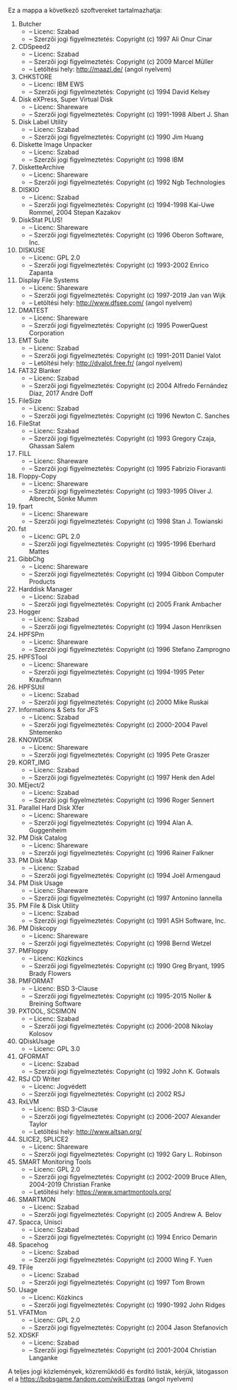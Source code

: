 ﻿Ez a mappa a következő szoftvereket tartalmazhatja:

1. Butcher
   - – Licenc: Szabad
   - – Szerzői jogi figyelmeztetés: Copyright (c) 1997 Ali Onur Cinar
2. CDSpeed2
   - – Licenc: Szabad
   - – Szerzői jogi figyelmeztetés: Copyright (c) 2009 Marcel Müller
   - – Letöltési hely: http://maazl.de/ (angol nyelvem)
3. CHKSTORE
   - – Licenc: IBM EWS
   - – Szerzői jogi figyelmeztetés: Copyright (c) 1994 David Kelsey
4. Disk eXPress, Super Virtual Disk
   - – Licenc: Shareware
   - – Szerzői jogi figyelmeztetés: Copyright (c) 1991-1998 Albert J. Shan
5. Disk Label Utility
   - – Licenc: Szabad
   - – Szerzői jogi figyelmeztetés: Copyright (c) 1990 Jim Huang
6. Diskette Image Unpacker
   - – Licenc: Szabad
   - – Szerzői jogi figyelmeztetés: Copyright (c) 1998 IBM
7. DisketteArchive
   - – Licenc: Shareware
   - – Szerzői jogi figyelmeztetés: Copyright (c) 1992 Ngb Technologies
8. DISKIO
   - – Licenc: Szabad
   - – Szerzői jogi figyelmeztetés: Copyright (c) 1994-1998 Kai-Uwe Rommel, 2004 Stepan Kazakov
9. DiskStat PLUS!
   - – Licenc: Shareware
   - – Szerzői jogi figyelmeztetés: Copyright (c) 1996 Oberon Software, Inc.
10. DISKUSE
    - – Licenc: GPL 2.0
    - – Szerzői jogi figyelmeztetés: Copyright (c) 1993-2002 Enrico Zapanta
11. Display File Systems
    - – Licenc: Shareware
    - – Szerzői jogi figyelmeztetés: Copyright (c) 1997-2019 Jan van Wijk
    - – Letöltési hely: http://www.dfsee.com/ (angol nyelvem)
12. DMATEST
    - – Licenc: Shareware
    - – Szerzői jogi figyelmeztetés: Copyright (c) 1995 PowerQuest Corporation
13. EMT Suite
    - – Licenc: Szabad
    - – Szerzői jogi figyelmeztetés: Copyright (c) 1991-2011 Daniel Valot
    - – Letöltési hely: http://dvalot.free.fr/ (angol nyelvem)
14. FAT32 Blanker
    - – Licenc: Szabad
    - – Szerzői jogi figyelmeztetés: Copyright (c) 2004 Alfredo Fernández Díaz, 2017 André Doff
15. FileSize
    - – Licenc: Szabad
    - – Szerzői jogi figyelmeztetés: Copyright (c) 1996 Newton C. Sanches
16. FileStat
    - – Licenc: Szabad
    - – Szerzői jogi figyelmeztetés: Copyright (c) 1993 Gregory Czaja, Ghassan Salem
17. FILL
    - – Licenc: Shareware
    - – Szerzői jogi figyelmeztetés: Copyright (c) 1995 Fabrizio Fioravanti
18. Floppy-Copy
    - – Licenc: Shareware
    - – Szerzői jogi figyelmeztetés: Copyright (c) 1993-1995 Oliver J. Albrecht, Sönke Mumm
19. fpart
    - – Licenc: Shareware
    - – Szerzői jogi figyelmeztetés: Copyright (c) 1998 Stan J. Towianski
20. fst
    - – Licenc: GPL 2.0
    - – Szerzői jogi figyelmeztetés: Copyright (c) 1995-1996 Eberhard Mattes
21. GibbChg
    - – Licenc: Shareware
    - – Szerzői jogi figyelmeztetés: Copyright (c) 1994 Gibbon Computer Products
22. Harddisk Manager
    - – Licenc: Szabad
    - – Szerzői jogi figyelmeztetés: Copyright (c) 2005 Frank Ambacher
23. Hogger
    - – Licenc: Szabad
    - – Szerzői jogi figyelmeztetés: Copyright (c) 1994 Jason Henriksen
24. HPFSPm
    - – Licenc: Shareware
    - – Szerzői jogi figyelmeztetés: Copyright (c) 1996 Stefano Zamprogno
25. HPFSTool
    - – Licenc: Shareware
    - – Szerzői jogi figyelmeztetés: Copyright (c) 1994-1995 Peter Kraufmann
26. HPFSUtil
    - – Licenc: Szabad
    - – Szerzői jogi figyelmeztetés: Copyright (c) 2000 Mike Ruskai
27. Informations & Sets for JFS
    - – Licenc: Szabad
    - – Szerzői jogi figyelmeztetés: Copyright (c) 2000-2004 Pavel Shtemenko
28. KNOWDISK
    - – Licenc: Shareware
    - – Szerzői jogi figyelmeztetés: Copyright (c) 1995 Pete Graszer
29. KORT_IMG
    - – Licenc: Szabad
    - – Szerzői jogi figyelmeztetés: Copyright (c) 1997 Henk den Adel
30. MEject/2
    - – Licenc: Szabad
    - – Szerzői jogi figyelmeztetés: Copyright (c) 1996 Roger Sennert
31. Parallel Hard Disk Xfer
    - – Licenc: Shareware
    - – Szerzői jogi figyelmeztetés: Copyright (c) 1994 Alan A. Guggenheim
32. PM Disk Catalog
    - – Licenc: Shareware
    - – Szerzői jogi figyelmeztetés: Copyright (c) 1996 Rainer Falkner
33. PM Disk Map
    - – Licenc: Szabad
    - – Szerzői jogi figyelmeztetés: Copyright (c) 1994 Joël Armengaud
34. PM Disk Usage
    - – Licenc: Shareware
    - – Szerzői jogi figyelmeztetés: Copyright (c) 1997 Antonino Iannella
35. PM File & Disk Utility
    - – Licenc: Szabad
    - – Szerzői jogi figyelmeztetés: Copyright (c) 1991 ASH Software, Inc.
36. PM Diskcopy
    - – Licenc: Shareware
    - – Szerzői jogi figyelmeztetés: Copyright (c) 1998 Bernd Wetzel
37. PMFloppy
    - – Licenc: Közkincs
    - – Szerzői jogi figyelmeztetés: Copyright (c) 1990 Greg Bryant, 1995 Brady Flowers
38. PMFORMAT
    - – Licenc: BSD 3-Clause
    - – Szerzői jogi figyelmeztetés: Copyright (c) 1995-2015 Noller & Breining Software
39. PXTOOL, SCSIMON
    - – Licenc: Szabad
    - – Szerzői jogi figyelmeztetés: Copyright (c) 2006-2008 Nikolay Kolosov
40. QDiskUsage
    - – Licenc: GPL 3.0
41. QFORMAT
    - – Licenc: Szabad
    - – Szerzői jogi figyelmeztetés: Copyright (c) 1992 John K. Gotwals
42. RSJ CD Writer
    - – Licenc: Jogvédett
    - – Szerzői jogi figyelmeztetés: Copyright (c) 2002 RSJ
43. RxLVM
    - – Licenc: BSD 3-Clause
    - – Szerzői jogi figyelmeztetés: Copyright (c) 2006-2007 Alexander Taylor
    - – Letöltési hely: http://www.altsan.org/
44. SLICE2, SPLICE2
    - – Licenc: Shareware
    - – Szerzői jogi figyelmeztetés: Copyright (c) 1992 Gary L. Robinson
45. SMART Monitoring Tools
    - – Licenc: GPL 2.0
    - – Szerzői jogi figyelmeztetés: Copyright (c) 2002-2009 Bruce Allen, 2004-2019 Christian Franke
    - – Letöltési hely: https://www.smartmontools.org/
46. SMARTMON
    - – Licenc: Szabad
    - – Szerzői jogi figyelmeztetés: Copyright (c) 2005 Andrew A. Belov
47. Spacca, Unisci
    - – Licenc: Szabad
    - – Szerzői jogi figyelmeztetés: Copyright (c) 1994 Enrico Demarin
48. Spacehog
    - – Licenc: Szabad
    - – Szerzői jogi figyelmeztetés: Copyright (c) 2000 Wing F. Yuen
49. TFile
    - – Licenc: Szabad
    - – Szerzői jogi figyelmeztetés: Copyright (c) 1997 Tom Brown
50. Usage
    - – Licenc: Közkincs
    - – Szerzői jogi figyelmeztetés: Copyright (c) 1990-1992 John Ridges
51. VFATMon
    - – Licenc: GPL 2.0
    - – Szerzői jogi figyelmeztetés: Copyright (c) 2004 Jason Stefanovich
52. XDSKF
    - – Licenc: Szabad
    - – Szerzői jogi figyelmeztetés: Copyright (c) 2001-2004 Christian Langanke

A teljes jogi közlemények, közreműködő és fordító listák, kérjük, látogasson el a https://bobsgame.fandom.com/wiki/Extras (angol nyelvem)
